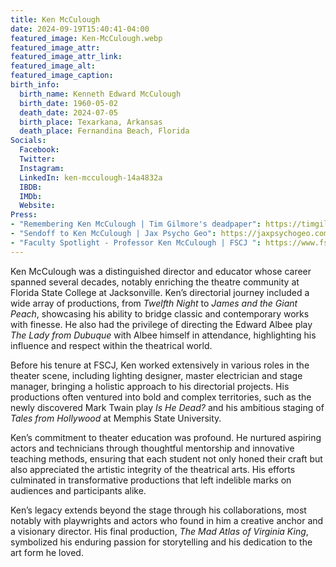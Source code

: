 ```yaml
---
title: Ken McCulough
date: 2024-09-19T15:40:41-04:00
featured_image: Ken-McCulough.webp
featured_image_attr: 
featured_image_attr_link: 
featured_image_alt: 
featured_image_caption: 
birth_info:
  birth_name: Kenneth Edward McCulough
  birth_date: 1960-05-02
  death_date: 2024-07-05
  birth_place: Texarkana, Arkansas
  death_place: Fernandina Beach, Florida
Socials:
  Facebook: 
  Twitter: 
  Instagram: 
  LinkedIn: ken-mcculough-14a4832a
  IBDB: 
  IMDb:
  Website: 
Press: 
- "Remembering Ken McCulough | Tim Gilmore's deadpaper": https://timgilmore.substack.com/p/remembering-ken-mcculough
- "Sendoff to Ken McCulough | Jax Psycho Geo": https://jaxpsychogeo.com/east/sendoff-to-ken-mcculough/
- "Faculty Spotlight - Professor Ken McCulough | FSCJ ": https://www.fscj.edu/news-events/blog/blog/2022/06/09/faculty-spotlight---professor-ken-mcculough
---
```

Ken McCulough was a distinguished director and educator whose career spanned several decades, notably enriching the theatre community at Florida State College at Jacksonville. Ken’s directorial journey included a wide array of productions, from *Twelfth Night* to *James and the Giant Peach*, showcasing his ability to bridge classic and contemporary works with finesse. He also had the privilege of directing the Edward Albee play *The Lady from Dubuque* with Albee himself in attendance, highlighting his influence and respect within the theatrical world.

Before his tenure at FSCJ, Ken worked extensively in various roles in the theater scene, including lighting designer, master electrician and stage manager, bringing a holistic approach to his directorial projects. His productions often ventured into bold and complex territories, such as the newly discovered Mark Twain play *Is He Dead?* and his ambitious staging of *Tales from Hollywood* at Memphis State University.

Ken’s commitment to theater education was profound. He nurtured aspiring actors and technicians through thoughtful mentorship and innovative teaching methods, ensuring that each student not only honed their craft but also appreciated the artistic integrity of the theatrical arts. His efforts culminated in transformative productions that left indelible marks on audiences and participants alike.

Ken’s legacy extends beyond the stage through his collaborations, most notably with playwrights and actors who found in him a creative anchor and a visionary director. His final production, *The Mad Atlas of Virginia King*, symbolized his enduring passion for storytelling and his dedication to the art form he loved.